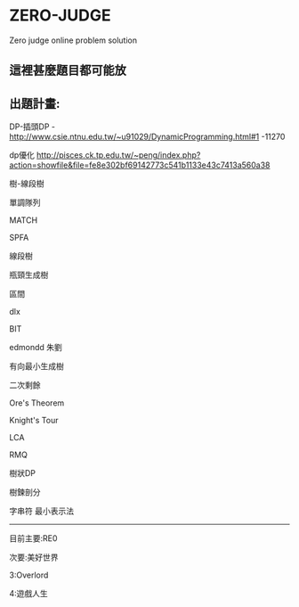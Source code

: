 # ZERO-JUDGE
Zero judge online problem solution

這裡甚麼題目都可能放
---------------------------
出題計畫: 
-
DP-插頭DP -http://www.csie.ntnu.edu.tw/~u91029/DynamicProgramming.html#1
-11270

dp優化 http://pisces.ck.tp.edu.tw/~peng/index.php?action=showfile&file=fe8e302bf69142773c541b1133e43c7413a560a38

樹-線段樹

單調隊列 

MATCH

SPFA

線段樹

瓶頸生成樹

區間

dlx

BIT

edmondd 朱劉 

有向最小生成樹

二次剩餘

Ore's Theorem

Knight's Tour

LCA

RMQ

樹狀DP

樹鍊剖分

字串符 最小表示法

-------------------------
目前主要:RE0

次要:美好世界

3:Overlord

4:遊戲人生
